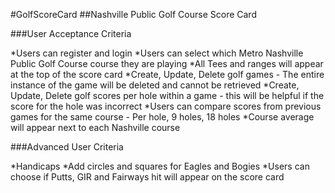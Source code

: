 #GolfScoreCard
##Nashville Public Golf Course Score Card

###User Acceptance Criteria

*Users can register and login
*Users can select which Metro Nashville Public Golf Course course they are playing 
*All Tees and ranges will appear at the top of the score card
*Create, Update, Delete golf games - The entire instance of the game will be deleted and cannot be retrieved
*Create, Update, Delete golf scores per hole within a game - this will be helpful if the score for the hole was incorrect
*Users can compare scores from previous games for the same course - Per hole, 9 holes, 18 holes
*Course average will appear next to each Nashville course

###Advanced User Criteria

*Handicaps
*Add circles and squares for Eagles and Bogies
*Users can choose if Putts, GIR and Fairways hit will appear on the score card
